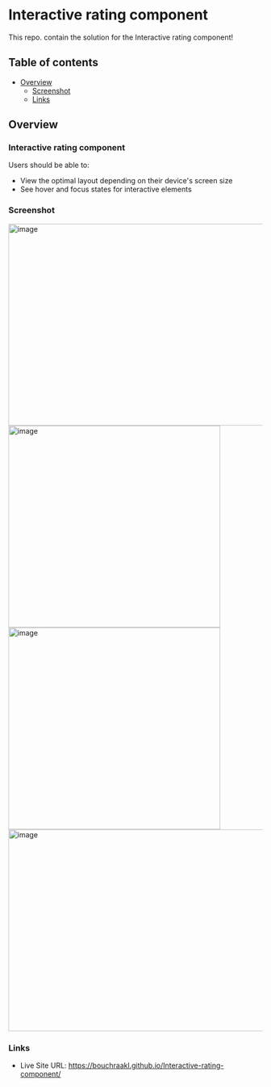# Interactive rating component

This repo. contain the solution for the Interactive rating component!

## Table of contents

- [Overview](#overview)
  - [Screenshot](#screenshot)
  - [Links](#links)


## Overview

### Interactive rating component

Users should be able to:

- View the optimal layout depending on their device's screen size
- See hover and focus states for interactive elements

### Screenshot
<img width="929" height="400" alt="image" src="https://user-images.githubusercontent.com/97567643/208773222-240ebd63-7f50-4eb9-8cc4-012e1c54758e.png">
<div align:'center'>
<img width="420" height="400" alt="image" src="https://user-images.githubusercontent.com/97567643/208773273-3180e9d7-35bc-43c5-a617-24a1907fcfea.png">
<img width="420" height="400" alt="image" src="https://user-images.githubusercontent.com/97567643/208773550-a0631110-8d5b-4f18-9596-f476960eb7db.png">
</div>
<img width="929" height="400" alt="image" src="https://user-images.githubusercontent.com/97567643/208773952-c235ae17-34aa-47a7-9359-01955633545d.png">



### Links
- Live Site URL: https://bouchraakl.github.io/Interactive-rating-component/

